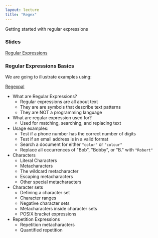 ```yaml
---
layout: lecture
title: "Regex"
---
```


<p class="message">
  Getting started with regular expressions
</p>

### Slides

<a href="https://github.com/ucb-stat133/stat133-fall-2016/blob/master/notes/14-strings-basics/14-strings-basics.pdf" target="_blank">Regular Expressions</a>


### Regular Expressions Basics

We are going to illustrate examples using:

<a href="http://regexpal.com.s3-website-us-east-1.amazonaws.com/?_ga=1.148350583.1788102676.1470354764" target="_blank">Regexpal</a>

- What are Regular Expressions?
    + Regular expressions are all about text
    + They are are symbols that describe text patterns
    + They are NOT a programming language
- What are regular expression used for?
    + Used for matching, searching, and replacing text
- Usage examples:
    + Test if a phone number has the correct number of digits
    + Test if an email address is in a valid format
    + Search a document for either `"color"` or `"colour"`
    + Replace all occurrences of "Bob", "Bobby", or "B." with `"Robert"`
- Characters
    + Literal Characters
    + Metacharacters
    + The wildcard metacharacter
    + Escaping metacharacters
    + Other special metacharacters
- Character sets
    + Defining a character set
    + Character ranges
    + Negative character sets
    + Metacharacters inside character sets
    + POSIX bracket expressions
- Repetition Expressions
    + Repetition metacharacters
    + Quantified repetition
